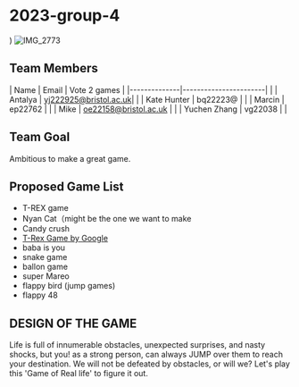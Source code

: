 # 2023-group-4


)
![IMG_2773](https://user-images.githubusercontent.com/115186584/215514936-d7056b15-1411-43f3-ae06-d2b5da753d9a.JPG)


## Team Members

| Name         | Email                 | Vote 2 games |
|--------------|-----------------------|              |
| Antalya      | yj222925@bristol.ac.uk|              |
| Kate Hunter  | bq22223@              |              |
| Marcin       |    ep22762            |              |
| Mike         | oe22158@bristol.ac.uk |              |
| Yuchen Zhang |    vg22038            |              |


## Team Goal
Ambitious to make a great game.


## Proposed Game List
- T-REX game
- Nyan Cat（might be the one we want to make
- Candy crush
- [T-Rex Game by Google](https://trex-runner.com/)
- baba is you 
- snake game
- ballon game 
- super Mareo
- flappy bird (jump games)
- flappy 48




##  DESIGN OF THE GAME
Life is full of innumerable obstacles, unexpected surprises, and nasty shocks, but you! as a strong person, can always JUMP over them to reach your destination. We will not be defeated by obstacles, or will we? Let's play this 'Game of Real life' to figure it out. 

